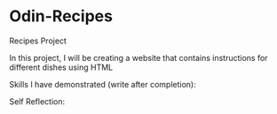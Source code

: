 # Odin-Recipes
Recipes Project

In this project, I will be creating a website that contains instructions for different dishes using HTML 

Skills I have demonstrated (write after completion):

Self Reflection:
